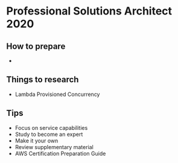 # Professional Solutions Architect 2020


## How to prepare

- 

## Things to research

- Lambda Provisioned Concurrency

## Tips

- Focus on service capabilities
- Study to become an expert
- Make it your own
- Review supplementary material
- AWS Certification Preparation Guide